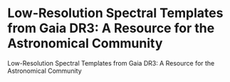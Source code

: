 # Low-Resolution Spectral Templates from Gaia DR3: A Resource for the Astronomical Community

Low-Resolution Spectral Templates from Gaia DR3: A Resource for the Astronomical Community
